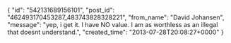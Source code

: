  {
   "id": "542131689156101",
   "post_id": "462493170453287_483743828328221",
   "from_name": "David Johansen",
   "message": "yep, i get it. I have NO value. I am as worthless as an illegal that doesnt understand.",
   "created_time": "2013-07-28T20:08:27+0000"
 }
